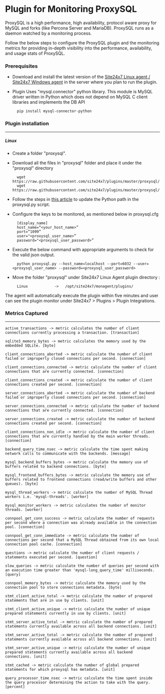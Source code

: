 Plugin for Monitoring ProxySQL
==============================================

ProxySQL is a high performance, high availability, protocol aware proxy for MySQL and forks (like Percona Server and MariaDB). ProxySQL runs as a daemon watched by a monitoring process.

Follow the below steps to configure the ProxySQL plugin and the monitoring metrics for providing in-depth visibility into the performance, availability, and usage stats of ProxySQL.

### Prerequisites

- Download and install the latest version of the [Site24x7 Linux agent / Site24x7 Windows agent](https://www.site24x7.com/app/client#/admin/inventory/add-monitor) in the server where you plan to run the plugin. 

- Plugin Uses "mysql.connector" python library. This module is MySQL driver written in Python which does not depend on MySQL C client libraries and implements the DB API  

		pip install mysql-connector-python
		

### Plugin installation
---
##### Linux 

- Create a folder "proxysql".

- Download all the files in "proxysql" folder and place it under the "proxysql" directory

		wget https://raw.githubusercontent.com/site24x7/plugins/master/proxysql/proxysql.py
		wget https://raw.githubusercontent.com/site24x7/plugins/master/proxysql/proxysql.cfg

- Follow the steps in [this article](https://support.site24x7.com/portal/en/kb/articles/updating-python-path-in-a-plugin-script-for-linux-servers) to update the Python path in the proxysql.py script.
  
- Configure the keys to be monitored, as mentioned below in proxysql.cfg

		[display_name]
		host_name=“<your_host_name>”
		port=“1099”
		user="<proxysql_user_name>”
		password="<proxysql_user_password>”

- Execute the below command with appropriate arguments to check for the valid json output.  

		python proxysql.py --host_name=localhost --port=6032 --user=<proxysql_user_name> --password=<proxysql_user_password>

- Move the folder "proxysql" under Site24x7 Linux Agent plugin directory : 

		Linux            ->   /opt/site24x7/monagent/plugins/
      
The agent will automatically execute the plugin within five minutes and user can see the plugin monitor under Site24x7 > Plugins > Plugin Integrations.

### Metrics Captured
---
	active_transactions -> metric calculates the number of client connections currently processing a transaction. [transaction]

	sqlite3_memory_bytes -> metric calculates the memory used by the embedded SQLite. [byte]

	client_connections_aborted -> metric calculate the number of client failed or improperly closed connections per second. [connection]

	client_connections_connected -> metric calculate the number of client connections that are currently connected. [connection]

	client_connections_created -> metric calculate the number of client connections created per second. [connection]

	server_connections_aborted -> metric calculate the number of backend failed or improperly closed connections per second. [connection]
	
	server_connections_connected -> metric calculate the number of backend connections that are currently connected. [connection]

	server_connections_created -> metric calculate the number of backend connections created per second. [connection]

	client_connections_non_idle -> metric calculate the number of client connections that are currently handled by the main worker threads. [connection]

	backend_query_time_nsec -> metric calculate the time spent making network calls to communicate with the backends. [message]

	mysql_backend_buffers_bytes -> metric calculate the memory use of buffers related to backend connections. [byte]

	mysql_frontend_buffers_bytes -> metric calculate the memory use of buffers related to frontend connections (read/write buffers and other queues). [byte]

	mysql_thread_workers -> metric calculate the number of MySQL Thread workers i.e. 'mysql-threads'. [worker]		

	mysql_monitor_workers -> metric calculates the number of monitor threads. [worker]

	connpool_get_conn_success -> metric calculate the number of requests per second where a connection was already available in the connection pool. [connection]

	connpool_get_conn_immediate -> metric calculate the number of connections per second that a MySQL Thread obtained from its own local connection pool cache. [connection]

	questions -> metric calculate the number of client requests / statements executed per second. [question]
	
	slow_queries -> metric calculate the number of queries per second with an execution time greater than 'mysql-long_query_time' milliseconds. [query]

	connpool_memory_bytes -> metric calculate the memory used by the connection pool to store connections metadata. [byte]

	stmt_client_active_total -> metric calculate the number of prepared statements that are in use by clients. [unit]

	stmt_client_active_unique -> metric calculate the number of unique prepared statements currently in use by clients. [unit]

	stmt_server_active_total -> metric calculate the number of prepared statements currently available across all backend connections. [unit]

	stmt_server_active_total -> metric calculate the number of prepared statements currently available across all backend connections. [unit]
	
	stmt_server_active_unique -> metric calculate the number of unique prepared statements currently available across all backend connections. [unit]

	stmt_cached -> metric calculate the number of global prepared statements for which proxysql has metadata. [unit]

	query_processor_time_nsec -> metric calculate the time spent inside the query processor determining the action to take with the query. [percent]
